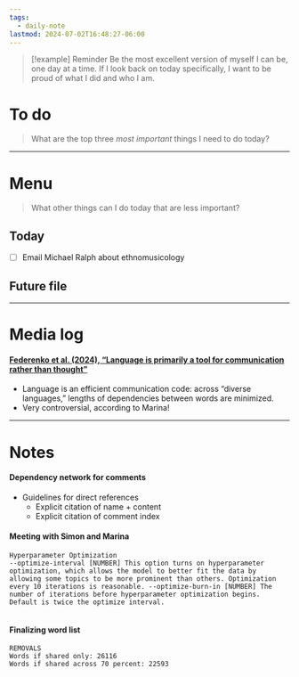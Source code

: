 ```yaml
---
tags:
  - daily-note
lastmod: 2024-07-02T16:48:27-06:00
---
```

>[!example] Reminder
>Be the most excellent version of myself I can be, one day at a time. If I look back on today specifically, I want to be proud of what I did and who I am.

# To do

> What are the top three *most important* things I need to do today?



----
# Menu

> What other things can I do today that are less important?
## Today

- [ ] Email Michael Ralph about ethnomusicology

## Future file

---
# Media log

#### [Federenko et al. (2024), “Language is primarily a tool for communication rather than thought”](https://doi.org/10.1038/s41586-024-07522-w)

- Language is an efficient communication code: across “diverse languages,” lengths of dependencies between words are minimized.
- Very controversial, according to Marina!

---
# Notes

#### Dependency network for comments

- Guidelines for direct references
	- Explicit citation of name + content
	- Explicit citation of comment index

#### Meeting with Simon and Marina

```
Hyperparameter Optimization
--optimize-interval [NUMBER] This option turns on hyperparameter optimization, which allows the model to better fit the data by allowing some topics to be more prominent than others. Optimization every 10 iterations is reasonable. --optimize-burn-in [NUMBER] The number of iterations before hyperparameter optimization begins. Default is twice the optimize interval.


```

#### Finalizing word list

```
REMOVALS
Words if shared only: 26116
Words if shared across 70 percent: 22593
```